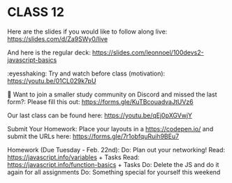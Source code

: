 # CLASS 12

Here are the slides if you would like to follow along live: https://slides.com/d/Za9SWy0/live

And here is the regular deck: https://slides.com/leonnoel/100devs2-javascript-basics

:eyesshaking: Try and watch before class (motivation): https://youtu.be/01CL029k7pU

🚨 Want to join a smaller study community on Discord and missed the last form?: Please fill this out: https://forms.gle/KuTBcouadvaJtUVz6

Our last class can be found here: https://youtu.be/qEj0pXGVwjY

Submit Your Homework:
Place your layouts in a https://codepen.io/ and submit the URLs here: https://forms.gle/7r1obfquRuih9BEu7

Homework (Due Tuesday - Feb. 22nd):
Do: Plan out your networking!
Read: https://javascript.info/variables + Tasks
Read: https://javascript.info/function-basics + Tasks
Do: Delete the JS and do it again for all assignments
Do: Something special for yourself this weekend
